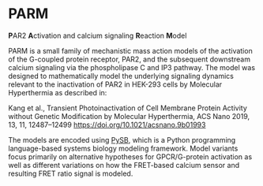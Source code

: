 # PARM
**P**AR2 **A**ctivation and calcium signaling **R**eaction **M**odel

PARM is a small family of mechanistic mass action models of the activation of the G-coupled protein receptor, PAR2, and the subsequent downstream calcium signaling via the phospholipase C and IP3 pathway. The model was designed to mathematically model the underlying signaling dynamics relevant to the inactivation of PAR2 in HEK-293 cells by Molecular Hyperthermia as described in:

  Kang et al.,  Transient Photoinactivation of Cell Membrane Protein Activity without Genetic Modification by Molecular Hyperthermia, ACS Nano 2019, 13, 11, 12487–12499 https://doi.org/10.1021/acsnano.9b01993

The models are encoded using [PySB](http://pysb.org/), which is a Python programming language-based systems biology modeling framework. Model variants focus primarily on alternative hypotheses for GPCR/G-protein activation as well as different variations on how the FRET-based calcium sensor and resulting FRET ratio signal is modeled.   
